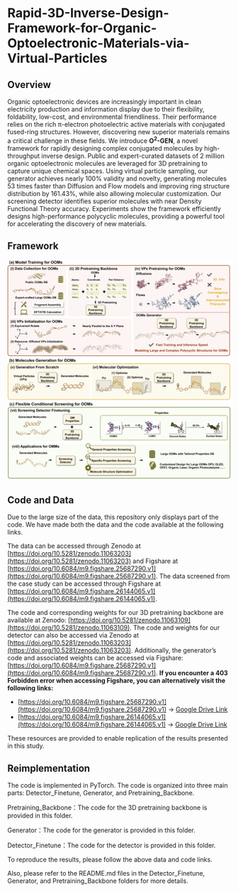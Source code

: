 # Rapid-3D-Inverse-Design-Framework-for-Organic-Optoelectronic-Materials-via-Virtual-Particles

## Overview

Organic optoelectronic devices are increasingly important in clean electricity production and information display due to their flexibility, foldability, low-cost, and environmental friendliness. Their performance relies on the rich π-electron photoelectric active materials with conjugated fused-ring structures. However, discovering new superior materials remains a critical challenge in these fields.
We introduce **O<sup>2</sup>-GEN**, a novel framework for rapidly designing complex conjugated molecules by high-throughput inverse design. Public and expert-curated datasets of 2 million organic optoelectronic molecules are leveraged for 3D pretraining to capture unique chemical spaces. Using virtual particle sampling, our generator achieves nearly 100% validity and novelty, generating molecules 53 times faster than Diffusion and Flow models and improving ring structure distribution by 161.43%, while also allowing molecular customization. Our screening detector identifies superior molecules with near Density Functional Theory accuracy. Experiments show the framework efficiently designs high-performance polycyclic molecules, providing a powerful tool for accelerating the discovery of new materials.

## Framework

![Framework Diagram](Figure/Framework.png)

## Code and Data

Due to the large size of the data, this repository only displays part of the code. We have made both the data and the code available at the following links.

The data can be accessed through Zenodo at [https://doi.org/10.5281/zenodo.11063203](https://doi.org/10.5281/zenodo.11063203) and Figshare at [https://doi.org/10.6084/m9.figshare.25687290.v1](https://doi.org/10.6084/m9.figshare.25687290.v1). The data screened from the case study can be accessed through Figshare at [https://doi.org/10.6084/m9.figshare.26144065.v1](https://doi.org/10.6084/m9.figshare.26144065.v1).

The code and corresponding weights for our 3D pretraining backbone are available at Zenodo: [https://doi.org/10.5281/zenodo.11063109](https://doi.org/10.5281/zenodo.11063109). The code and weights for our detector can also be accessed via Zenodo at [https://doi.org/10.5281/zenodo.11063203](https://doi.org/10.5281/zenodo.11063203). Additionally, the generator’s code and associated weights can be accessed via Figshare: [https://doi.org/10.6084/m9.figshare.25687290.v1](https://doi.org/10.6084/m9.figshare.25687290.v1). **If you encounter a 403 Forbidden error when accessing Figshare, you can alternatively visit the following links:**

- [https://doi.org/10.6084/m9.figshare.25687290.v1](https://doi.org/10.6084/m9.figshare.25687290.v1) → [Google Drive Link](https://drive.google.com/drive/folders/100RbKYhNM3aarLCGoLJjZ9O0tj75-MxV)
- [https://doi.org/10.6084/m9.figshare.26144065.v1](https://doi.org/10.6084/m9.figshare.26144065.v1) → [Google Drive Link](https://drive.google.com/drive/folders/1tTQ3YO_84GhhRV0pUFECYVsQIDA4WCeX?usp=sharing)

These resources are provided to enable replication of the results presented in this study.

## Reimplementation

The code is implemented in PyTorch. The code is organized into three main parts: Detector_Finetune, Generator, and Pretraining_Backbone.

Pretraining_Backbone：The code for the 3D pretraining backbone is provided in this folder.

Generator：The code for the generator is provided in this folder.

Detector_Finetune：The code for the detector is provided in this folder.

To reproduce the results, please follow the above data and code links.

Also, please refer to the README.md files in the Detector_Finetune, Generator, and Pretraining_Backbone folders for more details.
